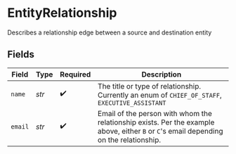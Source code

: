 # EntityRelationship

Describes a relationship edge between a source and destination entity


## Fields

| Field                                                                                                                                  | Type                                                                                                                                   | Required                                                                                                                               | Description                                                                                                                            |
| -------------------------------------------------------------------------------------------------------------------------------------- | -------------------------------------------------------------------------------------------------------------------------------------- | -------------------------------------------------------------------------------------------------------------------------------------- | -------------------------------------------------------------------------------------------------------------------------------------- |
| `name`                                                                                                                                 | *str*                                                                                                                                  | :heavy_check_mark:                                                                                                                     | The title or type of relationship. Currently an enum of `CHIEF_OF_STAFF`, `EXECUTIVE_ASSISTANT`                                        |
| `email`                                                                                                                                | *str*                                                                                                                                  | :heavy_check_mark:                                                                                                                     | Email of the person with whom the relationship exists. Per the example above, either `B` or `C`'s email depending on the relationship. |